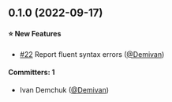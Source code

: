 
## 0.1.0 (2022-09-17)

#### :star: New Features
* [#22](https://github.com/fluent-vue/unplugin-fluent-vue/pull/22) Report fluent syntax errors ([@Demivan](https://github.com/Demivan))

#### Committers: 1
- Ivan Demchuk ([@Demivan](https://github.com/Demivan))
